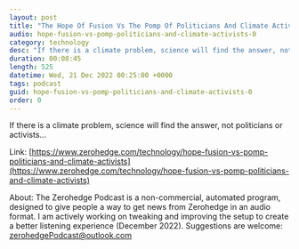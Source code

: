 ```yaml
---
layout: post
title: "The Hope Of Fusion Vs The Pomp Of Politicians And Climate Activists"
audio: hope-fusion-vs-pomp-politicians-and-climate-activists-0
category: technology
desc: "If there is a climate problem, science will find the answer, not politicians or activists..."
duration: 00:08:45
length: 525
datetime: Wed, 21 Dec 2022 00:25:00 +0000
tags: podcast
guid: hope-fusion-vs-pomp-politicians-and-climate-activists-0
order: 0
---
```

If there is a climate problem, science will find the answer, not politicians or activists...

Link: [https://www.zerohedge.com/technology/hope-fusion-vs-pomp-politicians-and-climate-activists](https://www.zerohedge.com/technology/hope-fusion-vs-pomp-politicians-and-climate-activists)

About: The Zerohedge Podcast is a non-commercial, automated program, designed to give people a way to get news from Zerohedge in an audio format.  I am actively working on tweaking and improving the setup to create a better listening experience (December 2022).  Suggestions are welcome: [zerohedgePodcast@outlook.com](mailto:zerohedgePodcast@outlook.com)